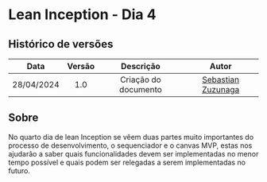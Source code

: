 # Lean Inception -  Dia 4

## Histórico de versões
|    Data    | Versão |      Descrição       |                    Autor                     |
|:----------:|:------:|:--------------------:|:--------------------------------------------:|
| 28/04/2024 |  1.0   | Criação do documento | [Sebastian Zuzunaga](https://github.com/sebazac332) |

## Sobre
No quarto dia de lean Inception se vêem duas partes muito importantes do processo de desenvolvimento, o sequenciador e o canvas MVP, estas nos ajudarão a saber quais funcionalidades devem ser implementadas no menor tempo possível e quais podem ser relegadas a serem implementadas no futuro.